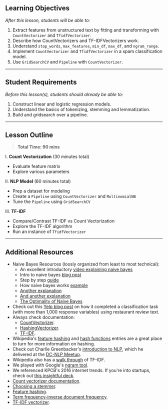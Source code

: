 

## Learning Objectives

*After this lesson, students will be able to:*

1. Extract features from unstructured text by fitting and transforming with `CountVectorizer` and `TfidfVectorizer`.
2. Describe how CountVectorizers and TF-IDFVectorizers work.
3. Understand `stop_words`, `max_features`, `min_df`, `max_df`, and `ngram_range`.
4. Implement `CountVectorizer` and `TfidfVectorizer` in a spam classification model.
5. Use `GridSearchCV` and `Pipeline` with `CountVectorizer`.

---

## Student Requirements

*Before this lesson(s), students should already be able to:*

1. Construct linear and logistic regression models.
2. Understand the basics of tokenizing, stemming and lemmatization.
3. Build and gridsearch over a pipeline.

---

## Lesson Outline

> **Total Time: 90 mins**

I. **Count Vectorization** (30 minutes total)
- Evaluate feature matrix
- Explore various parameters

II. **NLP Model** (60 minutes total)
- Prep a dataset for modeling
- Create a `Pipeline` using `CountVectorizer` and `MultinomialNB`
- Tune the `Pipeline` using `GridSearchCV`

III. **TF-IDF**
- Compare/Contrast TF-IDF vs Count Vectorization
- Explore the TF-IDF algorithm
- Run an instance of `TfidfVectorizer`

---

## Additional Resources

- Naive Bayes Resources (loosly organized from least to most technical):
    - An excellent introductory [video explaining naive bayes](https://www.youtube.com/watch?v=O2L2Uv9pdDA)
    - Intro to naive bayes [blog post](https://towardsdatascience.com/introduction-to-naive-bayes-classification-4cffabb1ae54)
    - Step by step [guide](https://www.educba.com/naive-bayes-algorithm/)
    - How naive bayes works [example](https://www.machinelearningplus.com/predictive-modeling/how-naive-bayes-algorithm-works-with-example-and-full-code/)
    - [Another explanation](https://www.geeksforgeeks.org/naive-bayes-classifiers/)
    - [And another explanation](https://www.analyticsvidhya.com/blog/2017/09/naive-bayes-explained/)
    - [The Optimality of Naive Bayes](https://www.cs.unb.ca/~hzhang/publications/FLAIRS04ZhangH.pdf)
- Check out this [Yelp blog post](http://engineeringblog.yelp.com/2015/09/automatically-categorizing-yelp-businesses.html) on how it completed a classification task (with more than 1,000 response variables) using restaurant review text.
- Always check documentation: 
    - [CountVectorizer](http://scikit-learn.org/stable/modules/generated/sklearn.feature_extraction.text.CountVectorizer.html). 
    - [HashingVectorizer](http://scikit-learn.org/stable/modules/generated/sklearn.feature_extraction.text.HashingVectorizer.html). 
    - [TF-IDF](http://scikit-learn.org/stable/modules/generated/sklearn.feature_extraction.text.TfidfVectorizer.html).
- Wikipedia's [feature hashing](https://github.com/generalassembly-studio/DSI-course-materials/tree/master/curriculum/04-lessons/week-06/4.1-lesson) and [hash functions](https://en.wikipedia.org/wiki/Hash_function) entries are a great place to turn for more information on hashing.
- Check out Charlie Greenbacker's [introduction to NLP](http://spark-public.s3.amazonaws.com/nlp/slides/intro.pdf), which he delivered at the [DC-NLP Meetup](http://www.meetup.com/DC-NLP/).
- Wikipedia also has a [walk through](https://en.wikipedia.org/wiki/Tf%E2%80%93idf) of TF-IDF.
- We played with Google's [ngram tool](https://books.google.com/ngrams/graph?content=data+science&year_start=1800&year_end=2000&corpus=15&smoothing=3&share=&direct_url=t1%3B%2Cdata%20science%3B%2Cc0).
- We referenced KPCB's 2016 internet trends. If you're into startups, check out [this insightful deck](http://www.kpcb.com/internet-trends).
- [Count vectorizer documentation](http://scikit-learn.org/stable/modules/generated/sklearn.feature_extraction.text.CountVectorizer.html).
- [Choosing a stemmer](https://www.elastic.co/guide/en/elasticsearch/guide/current/choosing-a-stemmer.html).
- [Feature hashing](https://en.wikipedia.org/wiki/Feature_hashing).
- [Term frequency-inverse document frequency](https://en.wikipedia.org/wiki/Tf%E2%80%93idf).
- [TF-IDF vectorizer](http://scikit-learn.org/stable/modules/generated/sklearn.feature_extraction.text.TfidfVectorizer.html).
